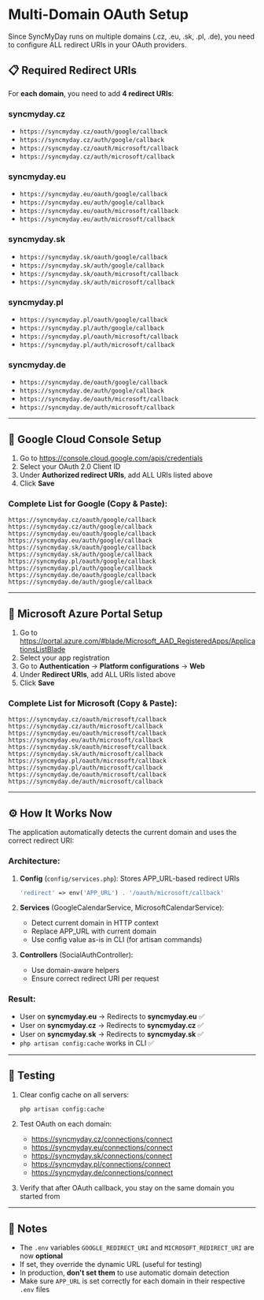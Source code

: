 # Multi-Domain OAuth Setup

Since SyncMyDay runs on multiple domains (.cz, .eu, .sk, .pl, .de), you need to configure ALL redirect URIs in your OAuth providers.

## 📋 Required Redirect URIs

For **each domain**, you need to add **4 redirect URIs**:

### syncmyday.cz

- `https://syncmyday.cz/oauth/google/callback`
- `https://syncmyday.cz/auth/google/callback`
- `https://syncmyday.cz/oauth/microsoft/callback`
- `https://syncmyday.cz/auth/microsoft/callback`

### syncmyday.eu

- `https://syncmyday.eu/oauth/google/callback`
- `https://syncmyday.eu/auth/google/callback`
- `https://syncmyday.eu/oauth/microsoft/callback`
- `https://syncmyday.eu/auth/microsoft/callback`

### syncmyday.sk

- `https://syncmyday.sk/oauth/google/callback`
- `https://syncmyday.sk/auth/google/callback`
- `https://syncmyday.sk/oauth/microsoft/callback`
- `https://syncmyday.sk/auth/microsoft/callback`

### syncmyday.pl

- `https://syncmyday.pl/oauth/google/callback`
- `https://syncmyday.pl/auth/google/callback`
- `https://syncmyday.pl/oauth/microsoft/callback`
- `https://syncmyday.pl/auth/microsoft/callback`

### syncmyday.de

- `https://syncmyday.de/oauth/google/callback`
- `https://syncmyday.de/auth/google/callback`
- `https://syncmyday.de/oauth/microsoft/callback`
- `https://syncmyday.de/auth/microsoft/callback`

---

## 🔵 Google Cloud Console Setup

1. Go to https://console.cloud.google.com/apis/credentials
2. Select your OAuth 2.0 Client ID
3. Under **Authorized redirect URIs**, add ALL URIs listed above
4. Click **Save**

### Complete List for Google (Copy & Paste):

```
https://syncmyday.cz/oauth/google/callback
https://syncmyday.cz/auth/google/callback
https://syncmyday.eu/oauth/google/callback
https://syncmyday.eu/auth/google/callback
https://syncmyday.sk/oauth/google/callback
https://syncmyday.sk/auth/google/callback
https://syncmyday.pl/oauth/google/callback
https://syncmyday.pl/auth/google/callback
https://syncmyday.de/oauth/google/callback
https://syncmyday.de/auth/google/callback
```

---

## 🔷 Microsoft Azure Portal Setup

1. Go to https://portal.azure.com/#blade/Microsoft_AAD_RegisteredApps/ApplicationsListBlade
2. Select your app registration
3. Go to **Authentication** → **Platform configurations** → **Web**
4. Under **Redirect URIs**, add ALL URIs listed above
5. Click **Save**

### Complete List for Microsoft (Copy & Paste):

```
https://syncmyday.cz/oauth/microsoft/callback
https://syncmyday.cz/auth/microsoft/callback
https://syncmyday.eu/oauth/microsoft/callback
https://syncmyday.eu/auth/microsoft/callback
https://syncmyday.sk/oauth/microsoft/callback
https://syncmyday.sk/auth/microsoft/callback
https://syncmyday.pl/oauth/microsoft/callback
https://syncmyday.pl/auth/microsoft/callback
https://syncmyday.de/oauth/microsoft/callback
https://syncmyday.de/auth/microsoft/callback
```

---

## ⚙️ How It Works Now

The application automatically detects the current domain and uses the correct redirect URI:

### Architecture:
1. **Config** (`config/services.php`): Stores APP_URL-based redirect URIs
   ```php
   'redirect' => env('APP_URL') . '/oauth/microsoft/callback'
   ```

2. **Services** (GoogleCalendarService, MicrosoftCalendarService): 
   - Detect current domain in HTTP context
   - Replace APP_URL with current domain
   - Use config value as-is in CLI (for artisan commands)
   
3. **Controllers** (SocialAuthController):
   - Use domain-aware helpers
   - Ensure correct redirect URI per request

### Result:
- User on **syncmyday.eu** → Redirects to **syncmyday.eu** ✅
- User on **syncmyday.cz** → Redirects to **syncmyday.cz** ✅
- User on **syncmyday.sk** → Redirects to **syncmyday.sk** ✅
- `php artisan config:cache` works in CLI ✅

---

## 🧪 Testing

1. Clear config cache on all servers:

   ```bash
   php artisan config:cache
   ```

2. Test OAuth on each domain:

   - https://syncmyday.cz/connections/connect
   - https://syncmyday.eu/connections/connect
   - https://syncmyday.sk/connections/connect
   - https://syncmyday.pl/connections/connect
   - https://syncmyday.de/connections/connect

3. Verify that after OAuth callback, you stay on the same domain you started from

---

## 📝 Notes

- The `.env` variables `GOOGLE_REDIRECT_URI` and `MICROSOFT_REDIRECT_URI` are now **optional**
- If set, they override the dynamic URL (useful for testing)
- In production, **don't set them** to use automatic domain detection
- Make sure `APP_URL` is set correctly for each domain in their respective `.env` files
